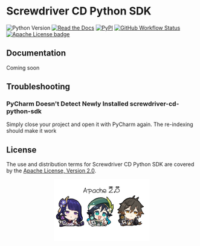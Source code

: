 Screwdriver CD Python SDK
=========================

![Python Version][Python Version Badge]
[![Read the Docs][Read the Docs badge]][Read the Docs URL]
[![PyPI][PyPI project badge]][PyPI project url]
[![GitHub Workflow Status][GitHub Workflow Status badge]][GitHub Workflow Status URL]
[![Apache License badge]][Apache License URL]

Documentation
-------------

Coming soon

Troubleshooting
---------------

### PyCharm Doesn't Detect Newly Installed screwdriver-cd-python-sdk

Simply close your project and open it with PyCharm again. The re-indexing should make it work

License
-------

The use and distribution terms for Screwdriver CD Python SDK are covered by the [Apache License, Version 2.0].

<div align="center">
    <a href="https://opensource.org/licenses">
        <img align="center" width="50%" alt="License Illustration" src="https://github.com/QubitPi/QubitPi/blob/master/img/apache-2.png?raw=true">
    </a>
</div>

[Apache License badge]: https://img.shields.io/badge/Apache%202.0-F25910.svg?style=for-the-badge&logo=Apache&logoColor=white
[Apache License URL]: https://www.apache.org/licenses/LICENSE-2.0
[Apache License, Version 2.0]: http://www.apache.org/licenses/LICENSE-2.0.html

[GitHub Workflow Status badge]: https://img.shields.io/github/actions/workflow/status/QubitPi/screwdriver-cd-python-sdk/ci-cd.yml?logo=github&style=for-the-badge
[GitHub Workflow Status URL]: https://github.com/QubitPi/screwdriver-cd-python-sdk/actions/workflows/ci-cd.yml

[Python Version Badge]: https://img.shields.io/badge/Python-3.10-brightgreen?style=for-the-badge&logo=python&logoColor=white
[PyPI project badge]: https://img.shields.io/pypi/v/screwdriver-cd-python-sdk?logo=pypi&logoColor=white&style=for-the-badge
[PyPI project url]: https://pypi.org/project/screwdriver-cd-python-sdk/

[Read the Docs badge]: https://img.shields.io/readthedocs/screwdriver-cd-python-sdk?style=for-the-badge&logo=readthedocs&logoColor=white&label=Read%20the%20Docs&labelColor=8CA1AF
[Read the Docs URL]: https://screwdriver-cd-python-sdk.readthedocs.io/en/latest/
